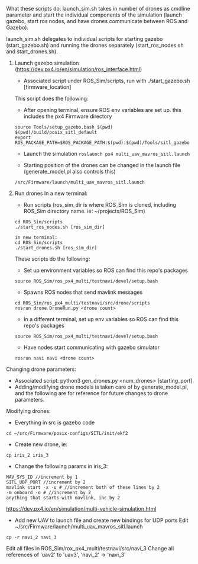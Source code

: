 What these scripts do:
launch_sim.sh takes in number of drones as cmdline parameter and start the individual components of the simulation (launch gazebo, start ros nodes, and have drones communicate between ROS and Gazebo).

launch_sim.sh delegates to individual scripts for starting gazebo (start_gazebo.sh) and running the drones separately (start_ros_nodes.sh and start_drones.sh).
1. Launch gazebo simulation (https://dev.px4.io/en/simulation/ros_interface.html)
     - Associated script under ROS_Sim/scripts, run with ./start_gazebo.sh [firmware_location]
     
     This script does the following:
     - After opening terminal, ensure ROS env variables are set up. this includes the px4 Firmware directory
     ```
     source Tools/setup_gazebo.bash $(pwd) $(pwd)/build/posix_sitl_default
     export ROS_PACKAGE_PATH=$ROS_PACKAGE_PATH:$(pwd):$(pwd)/Tools/sitl_gazebo
     ```
     - Launch the simulation
     ```roslaunch px4 multi_uav_mavros_sitl.launch```
     
     - Starting position of the drones can be changed in the launch file (generate_model.pl also controls this)
     ```
     /src/Firmware/launch/multi_uav_mavros_sitl.launch
     ```     
2. Run drones
     In a new terminal:
     - Run scripts (ros_sim_dir is where ROS_Sim is cloned, including ROS_Sim directory name. ie: ~/projects/ROS_Sim)
     ```
     cd ROS_Sim/scripts
     ./start_ros_nodes.sh [ros_sim_dir]
     
     in new terminal:
     cd ROS_Sim/scripts
     ./start_drones.sh [ros_sim_dir]
     ```
     
     These scripts do the following:
     - Set up environment variables so ROS can find this repo's packages
     ```
     source ROS_Sim/ros_px4_multi/testnavi/devel/setup.bash
     ```
     
     - Spawns ROS nodes that send mavlink messages
     ```
     cd ROS_Sim/ros_px4_multi/testnavi/src/drone/scripts
     rosrun drone DroneRun.py <drone count>
     ```
    
     - In a different terminal, set up env variables so ROS can find this repo's packages
     ```
     source ROS_Sim/ros_px4_multi/testnavi/devel/setup.bash
     ```
     
     - Have nodes start communicating with gazebo simulator
     ```
     rosrun navi navi <drone count>
     ```

Changing drone parameters:
- Associated script: python3 gen_drones.py <num_drones> [starting_port]
- Adding/modifying drone models is taken care of by generate_model.pl, and the following are for reference for future changes to drone parameters.

Modifying drones:
- Everything in src is gazebo code
```
cd ~/src/Firmware/posix-configs/SITL/init/ekf2
```

- Create new drone, ie:
```
cp iris_2 iris_3
```

- Change the following params in iris_3:
```
MAV_SYS_ID //increment by 1
SITL_UDP_PORT //increment by 2
mavlink start -x -u # //increment both of these lines by 2
-m onboard -o # //increment by 2
anything that starts with mavlink, inc by 2
```
https://dev.px4.io/en/simulation/multi-vehicle-simulation.html

- Add new UAV to launch file and create new bindings for UDP ports
Edit ~/src/Firmware/launch/multi_uav_mavros_sitl.launch
```
cp -r navi_2 navi_3
```
Edit all files in ROS_Sim/rox_px4_multi/testnavi/src/navi_3
Change all references of 'uav2' to 'uav3', 'navi_2' -> 'navi_3'
